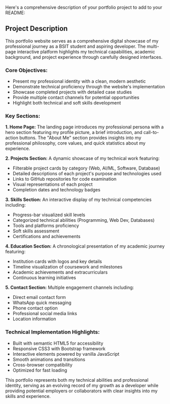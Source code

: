 Here's a comprehensive description of your portfolio project to add to your README:

## Project Description

This portfolio website serves as a comprehensive digital showcase of my professional journey as a BSIT student and aspiring developer. The multi-page interactive platform highlights my technical capabilities, academic background, and project experience through carefully designed interfaces.

### Core Objectives:
- Present my professional identity with a clean, modern aesthetic
- Demonstrate technical proficiency through the website's implementation
- Showcase completed projects with detailed case studies
- Provide multiple contact channels for potential opportunities
- Highlight both technical and soft skills development

### Key Sections:

**1. Home Page:**
The landing page introduces my professional persona with a hero section featuring my profile picture, a brief introduction, and call-to-action buttons. The "About Me" section provides insights into my professional philosophy, core values, and quick statistics about my experience.

**2. Projects Section:**
A dynamic showcase of my technical work featuring:
- Filterable project cards by category (Web, AI/ML, Software, Database)
- Detailed descriptions of each project's purpose and technologies used
- Links to GitHub repositories for code examination
- Visual representations of each project
- Completion dates and technology badges

**3. Skills Section:**
An interactive display of my technical competencies including:
- Progress-bar visualized skill levels
- Categorized technical abilities (Programming, Web Dev, Databases)
- Tools and platforms proficiency
- Soft skills assessment
- Certifications and achievements

**4. Education Section:**
A chronological presentation of my academic journey featuring:
- Institution cards with logos and key details
- Timeline visualization of coursework and milestones
- Academic achievements and extracurriculars
- Continuous learning initiatives

**5. Contact Section:**
Multiple engagement channels including:
- Direct email contact form
- WhatsApp quick messaging
- Phone contact option
- Professional social media links
- Location information

### Technical Implementation Highlights:
- Built with semantic HTML5 for accessibility
- Responsive CSS3 with Bootstrap framework
- Interactive elements powered by vanilla JavaScript
- Smooth animations and transitions
- Cross-browser compatibility
- Optimized for fast loading



This portfolio represents both my technical abilities and professional identity, serving as an evolving record of my growth as a developer while providing potential employers or collaborators with clear insights into my skills and experience.
